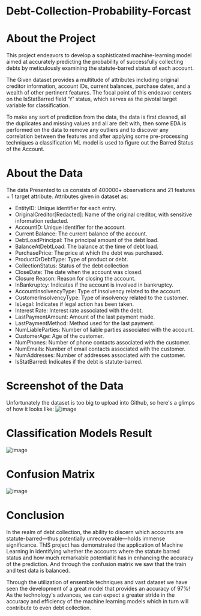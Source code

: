 # Debt-Collection-Probability-Forcast

# About the Project
This project endeavors to develop a sophisticated machine-learning model aimed at accurately predicting the probability of successfully collecting debts by meticulously examining the statute-barred status of each account.

The Given dataset provides a multitude of attributes including original creditor information, account IDs, current balances, purchase dates, and a wealth of other pertinent features. The focal point of this endeavor centers on the IsStatBarred field ‘Y’ status, which serves as the pivotal target variable for classification. 

To make any sort of prediction from the data, the data is first cleaned, all the duplicates and missing values and all are delt with, then some EDA is performed on the data to remove any outliers and to discover any correlation between the features and after applying some pre-processing techniques a classification ML model is used to figure out the Barred Status of the Account.

# About the Data
The data Presented to us consists of 400000+ observations and 21 features + 1 target attribute. Attributes given in dataset as:

- EntityID: Unique identifier for each entry.
- OriginalCreditor[Redacted]: Name of the original creditor, with sensitive information redacted.
- AccountID: Unique identifier for the account.
- Current Balance: The current balance of the account.
- DebtLoadPrincipal: The principal amount of the debt load.
- BalanceAtDebtLoad: The balance at the time of debt load.
- PurchasePrice: The price at which the debt was purchased.
- ProductOrDebtType: Type of product or debt.
- CollectionStatus: Status of the debt collection 
- CloseDate: The date when the account was closed.
- Closure Reason: Reason for closing the account.
- InBankruptcy: Indicates if the account is involved in bankruptcy.
- AccountInsolvencyType: Type of insolvency related to the account.
- CustomerInsolvencyType: Type of insolvency related to the customer.
- IsLegal: Indicates if legal action has been taken.
- Interest Rate: Interest rate associated with the debt.
- LastPaymentAmount: Amount of the last payment made.
- LastPaymentMethod: Method used for the last payment.
- NumLiableParties: Number of liable parties associated with the account.
- CustomerAge: Age of the customer.
- NumPhones: Number of phone contacts associated with the customer.
- NumEmails: Number of email contacts associated with the customer.
- NumAddresses: Number of addresses associated with the customer.
- IsStatBarred: Indicates if the debt is statute-barred.

# Screenshot of the Data
Unfortunately the dataset is too big to upload into Github, so here's a glimps of how it looks like:
![image](https://github.com/user-attachments/assets/8b34aba9-d46b-45e4-ba3f-dc5d418919c4)


# Classification Models Result
![image](https://github.com/user-attachments/assets/a1e2a9ba-dc36-4a1f-8454-3e93092a31fc)

# Confusion Matrix
![image](https://github.com/user-attachments/assets/b3d11666-3c9e-4dc2-84b4-469564f1fa74)



# Conclusion
In the realm of debt collection, the ability to discern which accounts are statute-barred—thus potentially unrecoverable—holds immense significance.  ThIS project has demonstrated the application of Machine Learning in identifying whether the accounts where the statute barred status and how much remarkable potential it has in enhancing the accuracy of the prediction. And through the confusion matrix we saw that the train and test data is balanced. 

Through the utilization of ensemble techniques and vast dataset we have seen the development of a great model that provides an accuracy of 97%! As the technology's advances, we can expect a greater stride in the accuracy and efficiency of the machine learning models which in turn will contribute to even  debt collection. 





